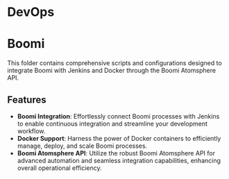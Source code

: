 # DevOps
# Boomi

This folder contains comprehensive scripts and configurations designed to integrate Boomi with Jenkins and Docker through the Boomi Atomsphere API.

## Features
- **Boomi Integration**: Effortlessly connect Boomi processes with Jenkins to enable continuous integration and streamline your development workflow.
- **Docker Support**: Harness the power of Docker containers to efficiently manage, deploy, and scale Boomi processes.
- **Boomi Atomsphere API**: Utilize the robust Boomi Atomsphere API for advanced automation and seamless integration capabilities, enhancing overall operational efficiency.
